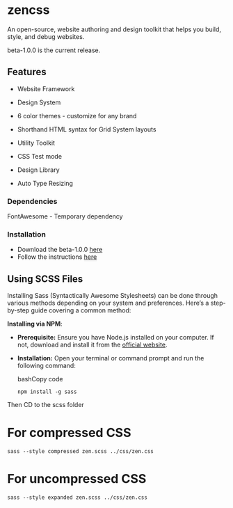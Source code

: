 
# zencss

An open-source, website authoring and design toolkit that helps you build, style, and debug websites.


beta-1.0.0 is the current release.


## Features

- Website Framework

- Design System

- 6 color themes - customize for any brand

- Shorthand HTML syntax for Grid System layouts

- Utility Toolkit

- CSS Test mode

- Design Library

- Auto Type Resizing


### Dependencies

FontAwesome - Temporary dependency

  
### Installation

- Download the beta-1.0.0 [here](https://zencss.com/releases/beta-1.0.0.zip) 
- Follow the instructions [here](https://zencss.com/docs/index.html#setup)

  

## Using SCSS Files
  
Installing Sass (Syntactically Awesome Stylesheets) can be done through various methods depending on your system and preferences. Here’s a step-by-step guide covering a common method:

 **Installing via NPM**:

-   **Prerequisite:** Ensure you have Node.js installed on your computer. If not, download and install it from the [official website](https://nodejs.org/).

-   **Installation:** Open your terminal or command prompt and run the following command:
    
    bashCopy code
    
    `npm install -g sass`

Then CD to the scss folder

# For compressed CSS

`sass --style compressed zen.scss ../css/zen.css`


# For uncompressed CSS

`sass --style expanded zen.scss ../css/zen.css`